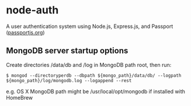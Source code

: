 # node-auth
A user authentication system using Node.js, Express.js, and Passport ([passportjs.org](http://passportjs.org/))

## MongoDB server startup options
Create directories /data/db and /log in MongoDB path root, then run:

`$ mongod --directoryperdb --dbpath ${mongo_path}/data/db/ --logpath ${mongo_path}/log/mongodb.log --logappend --rest`

e.g. OS X MongoDB path might be /usr/local/opt/mongodb if installed with HomeBrew